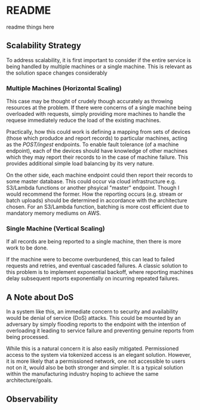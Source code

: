# README

readme things here

## Scalability Strategy
To address scalability, it is first important to consider if the entire service is being handled by multiple machines or a single machine. This is relevant as the solution space changes considerably

### Multiple Machines (Horizontal Scaling)
This case may be thought of crudely though accurately as throwing resources at the problem. If there were concerns of a single machine being overloaded with requests, simply providing more machines to handle the requese immediately reduce the load of the existing machines. 

Practically, how this could work is defining a mapping from sets of devices (those which produdce and report records) to particular machines, acting as the *POST/ingest* endpoints. To enable fault tolerance (of a machine endpoint), each of the devices should have knowledge of other machines which they may report their records to in the case of machine failure. This provides additional simple load balancing by its very nature. 

On the other side, each machine endpoint could then report their records to some master database. This could occur via cloud infrastructure e.g. S3/Lambda functions or another phsyical "master" endpoint. Though I would recommend the former. How the reporting occurs (e.g. stream or batch uploads) should be determined in accordance with the architecture chosen. For an S3/Lambda function, batching is more cost efficient due to mandatory memory mediums on AWS.

### Single Machine (Vertical Scaling)
If all records are being reported to a single machine, then there is more work to be done. 

If the machine were to become overburdened, this can lead to failed requests and retries, and eventual cascaded failures. A classic solution to this problem is to implement exponential backoff, where reporting machines delay subsequent reports exponentially on incurring repeated failures.  

## A Note about DoS
In a system like this, an immediate concern to security and availability would be denial of service (DoS) attacks. This could be mounted by an adversary by simply flooding reports to the endpoint with the intention of overloading it leading to service failure and preventing genuine reports from being processed. 

While this is a natural concern it is also easily mitigated. Permissioned access to the system via tokenized access is an elegant solution. However, it is more likely that a permissioned network, one not accessible to users not on it, would also be both stronger and simpler. It is a typical solution within the manufacturing industry hoping to achieve the same architecture/goals.

## Observability

